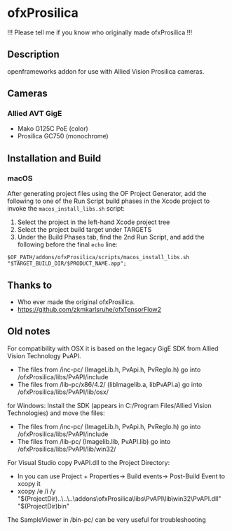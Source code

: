 ofxProsilica
==============
!!! Please tell me if you know who originally made ofxProsilica !!!

Description
-----------
openframeworks addon for use with Allied Vision Prosilica cameras.


Cameras 
-----------

### Allied AVT GigE
* Mako G125C PoE (color)
* Prosilica GC750 (monochrome)



Installation and Build
----------------------

### macOS

After generating project files using the OF Project Generator, add the following to one of the Run Script build phases in the Xcode project to invoke the `macos_install_libs.sh` script:

1. Select the project in the left-hand Xcode project tree
2. Select the project build target under TARGETS
3. Under the Build Phases tab, find the 2nd Run Script, and add the following before the final `echo` line:

```shell
$OF_PATH/addons/ofxProsilica/scripts/macos_install_libs.sh "$TARGET_BUILD_DIR/$PRODUCT_NAME.app";
```

Thanks to
---------------
* Who ever made the original ofxProsilica. 
* https://github.com/zkmkarlsruhe/ofxTensorFlow2


Old notes
---------------

For compatibility with OSX it is based on the legacy GigE SDK from Allied Vision Technology PvAPI.

* The files from /inc-pc/ (ImageLib.h, PvApi.h, PvRegIo.h) go into /ofxProsilica/libs/PvAPI/include
* The files from /lib-pc/x86/4.2/ (libImagelib.a, libPvAPI.a) go into  /ofxProsilica/libs/PvAPI/lib/osx/

for Windows: Install the SDK (appears in C:/Program Files/Allied Vision Technologies) and move the files:

*  The files from /inc-pc/ (ImageLib.h, PvApi.h, PvRegIo.h) go into /ofxProsilica/libs/PvAPI/include
* The files from /lib-pc/ (Imagelib.lib, PvAPI.lib) go into  /ofxProsilica/libs/PvAPI/lib/win32/

For Visual Studio copy PvAPI.dll to the Project Directory:

* In you can use Project + Properties-> Build events-> Post-Build Event to xcopy it
* xcopy /e /i /y "$(ProjectDir)..\..\..\addons\ofxProsilica\libs\PvAPI\lib\win32\PvAPI.dll" "$(ProjectDir)bin"


The SampleViewer in /bin-pc/ can be very useful for troubleshooting
